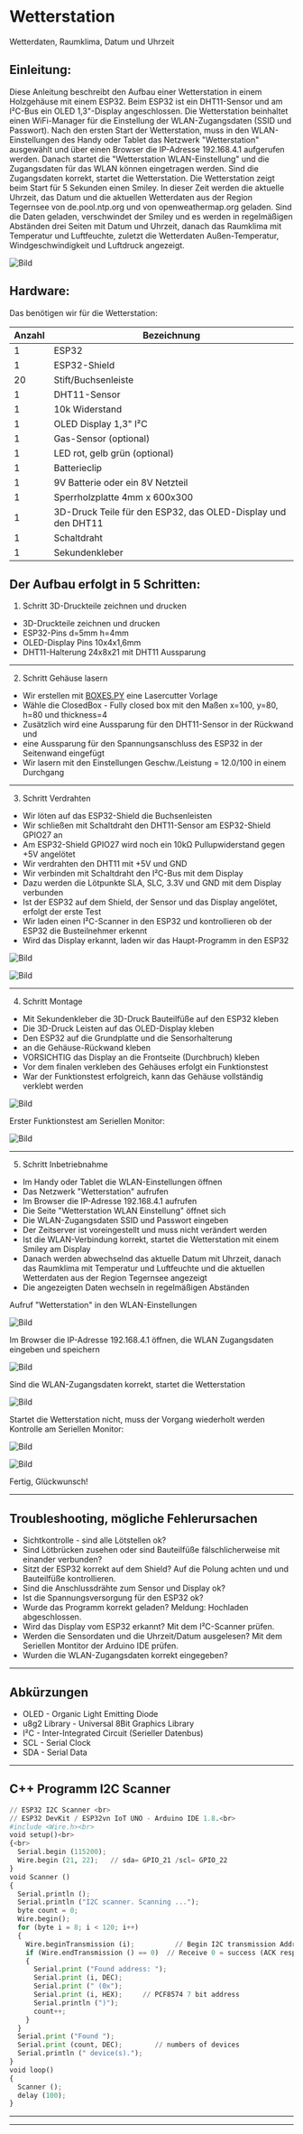 # Wetterstation
Wetterdaten, Raumklima, Datum und Uhrzeit

## Einleitung:
Diese Anleitung beschreibt den Aufbau einer Wetterstation in einem Holzgehäuse mit einem ESP32. Beim ESP32 ist ein DHT11-Sensor und am I²C-Bus ein OLED 1,3"-Display angeschlossen. Die Wetterstation beinhaltet einen WiFi-Manager für die Einstellung der WLAN-Zugangsdaten (SSID und Passwort). Nach den ersten Start der Wetterstation, muss in den WLAN-Einstellungen des Handy oder Tablet das Netzwerk "Wetterstation" ausgewählt und über einen Browser die IP-Adresse 192.168.4.1 aufgerufen werden. Danach startet die "Wetterstation WLAN-Einstellung" und die Zugangsdaten für das WLAN können eingetragen werden. Sind die Zugangsdaten korrekt, startet die Wetterstation.
Die Wetterstation zeigt beim Start für 5 Sekunden einen Smiley. In dieser Zeit werden die aktuelle Uhrzeit, das Datum und die aktuellen Wetterdaten aus der Region Tegernsee von de.pool.ntp.org und von openweathermap.org geladen.
Sind die Daten geladen, verschwindet der Smiley und es werden in regelmäßigen Abständen drei Seiten mit Datum und Uhrzeit, danach das Raumklima mit Temperatur und Luftfeuchte, zuletzt die Wetterdaten Außen-Temperatur, Windgeschwindigkeit und Luftdruck angezeigt.

![Bild](/pic/Wetterstation.png)

## Hardware:
Das benötigen wir für die Wetterstation:


| Anzahl | Bezeichnung | 
| -------- | -------- | 
| 1        | ESP32       |
| 1       | ESP32-Shield        | 
| 20      | Stift/Buchsenleiste       | 
| 1       | DHT11-Sensor       | 
| 1       | 10k Widerstand      | 
| 1       | OLED Display 1,3" I²C        | 
| 1       | Gas-Sensor (optional)        |
| 1       | LED rot, gelb grün (optional)        |
| 1      | Batterieclip       | 
| 1      | 9V Batterie oder ein 8V Netzteil       | 
| 1      |Sperrholzplatte 4mm x 600x300        | 
| 1      |3D-Druck Teile für den ESP32, das OLED-Display und den DHT11        | 
| 1      | Schaltdraht      | 
| 1      | Sekundenkleber      | 


## Der Aufbau erfolgt in 5 Schritten:

1. Schritt 3D-Druckteile zeichnen und drucken

+ 3D-Druckteile zeichnen und drucken
+ ESP32-Pins d=5mm h=4mm
+ OLED-Display Pins 10x4x1,6mm
+ DHT11-Halterung 24x8x21 mit DHT11 Aussparung

---

2. Schritt Gehäuse lasern

+ Wir erstellen mit [BOXES.PY](https://festi.info/boxes.py/) eine Lasercutter Vorlage
+ Wähle die ClosedBox - Fully closed box mit den Maßen x=100, y=80, h=80 und thickness=4
+ Zusätzlich wird eine Aussparung für den DHT11-Sensor in der Rückwand und
+ eine Aussparung für den Spannungsanschluss des ESP32 in der Seitenwand eingefügt
+ Wir lasern mit den Einstellungen Geschw./Leistung = 12.0/100 in einem Durchgang

---

3. Schritt Verdrahten

+ Wir löten auf das ESP32-Shield die Buchsenleisten
+ Wir schließen mit Schaltdraht den DHT11-Sensor am ESP32-Shield GPIO27 an
+ Am ESP32-Shield GPIO27 wird noch ein 10kΩ Pullupwiderstand gegen +5V angelötet
+ Wir verdrahten den DHT11 mit +5V und GND
+ Wir verbinden mit Schaltdraht den I²C-Bus mit dem Display
+ Dazu werden die Lötpunkte SLA, SLC, 3.3V und GND mit dem Display verbunden
+ Ist der ESP32 auf dem Shield, der Sensor und das Display angelötet, erfolgt der erste Test
+ Wir laden einen I²C-Scanner in den ESP32 und kontrollieren ob der ESP32 die Busteilnehmer erkennt
+ Wird das Display erkannt, laden wir das Haupt-Programm in den ESP32

![Bild](/pic/dht11.png)

![Bild](/pic/espshield.png)

---

4. Schritt Montage

+ Mit Sekundenkleber die 3D-Druck Bauteilfüße auf den ESP32 kleben
+ Die 3D-Druck Leisten auf das OLED-Display kleben
+ Den ESP32 auf die Grundplatte und die Sensorhalterung
+ an die Gehäuse-Rückwand kleben
+ VORSICHTIG das Display an die Frontseite (Durchbruch) kleben
+ Vor dem finalen verkleben des Gehäuses erfolgt ein Funktionstest
+ War der Funktionstest erfolgreich, kann das Gehäuse vollständig verklebt werden

![Bild](/pic/wetter6.pngg)  


Erster Funktionstest am Seriellen Monitor:

![Bild](/pic/wetter10.png)  

---

5. Schritt Inbetriebnahme

+ Im Handy oder Tablet die WLAN-Einstellungen öffnen
+ Das Netzwerk "Wetterstation" aufrufen
+ Im Browser die IP-Adresse 192.168.4.1 aufrufen
+ Die Seite "Wetterstation WLAN Einstellung" öffnet sich
+ Die WLAN-Zugangsdaten SSID und Passwort eingeben
+ Der Zeitserver ist voreingestellt und muss nicht verändert werden
+ Ist die WLAN-Verbindung korrekt, startet die Wetterstation mit einem Smiley am Display
+ Danach werden abwechselnd das aktuelle Datum mit Uhrzeit, danach das Raumklima mit Temperatur und Luftfeuchte und die aktuellen Wetterdaten aus der Region Tegernsee angezeigt
+ Die angezeigten Daten wechseln in regelmäßigen Abständen

Aufruf "Wetterstation" in den WLAN-Einstellungen

![Bild](/pic/ws_ap_einstellung.png)  


Im Browser die IP-Adresse 192.168.4.1 öffnen, die WLAN Zugangsdaten eingeben und speichern

![Bild](/pic/ws_wlaneinstellung2.png)  

Sind die WLAN-Zugangsdaten korrekt, startet die Wetterstation

![Bild](/pic/ws_wlaneinstellung3.png)  

Startet die Wetterstation nicht, muss der Vorgang wiederholt werden
Kontrolle am Seriellen Monitor:

![Bild](/pic/wetter11.png)  

![Bild](/pic/wetter12.png)  

Fertig, Glückwunsch!

---

## Troubleshooting, mögliche Fehlerursachen

+ Sichtkontrolle - sind alle Lötstellen ok?
+ Sind Lötbrücken zusehen oder sind Bauteilfüße fälschlicherweise mit einander verbunden?
+ Sitzt der ESP32 korrekt auf dem Shield? Auf die Polung achten und und Bauteilfüße kontrollieren.
+ Sind die Anschlussdrähte zum Sensor und Display ok?
+ Ist die Spannungsversorgung für den ESP32 ok?
+ Wurde das Programm korrekt geladen? Meldung: Hochladen abgeschlossen.
+ Wird das Display vom ESP32 erkannt? Mit dem I²C-Scanner prüfen.
+ Werden die Sensordaten und die Uhrzeit/Datum ausgelesen? Mit dem Seriellen Montitor der Arduino IDE prüfen.
+ Wurden die WLAN-Zugangsdaten korrekt eingegeben?

---

## Abkürzungen

+ OLED - Organic Light Emitting Diode
+ u8g2 Library - Universal 8Bit Graphics Library
+ I²C - Inter-Integrated Circuit (Serieller Datenbus)
+ SCL - Serial Clock
+ SDA - Serial Data

---

## C++ Programm I2C Scanner

```python
// ESP32 I2C Scanner <br>
// ESP32 DevKit / ESP32vn IoT UNO - Arduino IDE 1.8.<br>
#include <Wire.h><br>
void setup()<br>
{<br>
  Serial.begin (115200);  
  Wire.begin (21, 22);   // sda= GPIO_21 /scl= GPIO_22
}
void Scanner ()
{
  Serial.println ();
  Serial.println ("I2C scanner. Scanning ...");
  byte count = 0;
  Wire.begin();
  for (byte i = 8; i < 120; i++)
  {
    Wire.beginTransmission (i);          // Begin I2C transmission Address (i)
    if (Wire.endTransmission () == 0)  // Receive 0 = success (ACK response) 
    {
      Serial.print ("Found address: ");
      Serial.print (i, DEC);
      Serial.print (" (0x");
      Serial.print (i, HEX);     // PCF8574 7 bit address
      Serial.println (")");
      count++;
    }
  }
  Serial.print ("Found ");      
  Serial.print (count, DEC);        // numbers of devices
  Serial.println (" device(s).");
}
void loop()
{
  Scanner ();
  delay (100);
}
```
  


---
---

  




   
